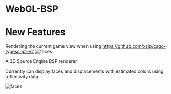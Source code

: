 # WebGL-BSP
# New Features
Rendering the current game view when using https://github.com/xsip/csgo-typescript-v2
![faces](https://github.com/xsip/WebGL-BSP/blob/master/preview.gif)

A 3D Source Engine BSP renderer

Currently can display faces and displacements with estimated colors using reflectivity data.

![faces](https://i.imgur.com/ssqsHpv.png)

